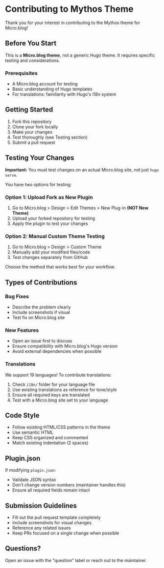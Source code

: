 # Contributing to Mythos Theme

Thank you for your interest in contributing to the Mythos theme for Micro.blog!

## Before You Start

This is a **Micro.blog theme**, not a generic Hugo theme. It requires specific testing and considerations.

### Prerequisites
- A Micro.blog account for testing
- Basic understanding of Hugo templates
- For translations: familiarity with Hugo's i18n system

## Getting Started

1. Fork this repository
2. Clone your fork locally
3. Make your changes
4. Test thoroughly (see Testing section)
5. Submit a pull request

## Testing Your Changes

**Important:** You must test changes on an actual Micro.blog site, not just `hugo serve`.

You have two options for testing:

### Option 1: Upload Fork as New Plugin
1. Go to Micro.blog > Design > Edit Themes > New Plug-in **(NOT New Theme)**
2. Upload your forked repository for testing
3. Apply the plugin to test your changes

### Option 2: Manual Custom Theme Testing
1. Go to Micro.blog > Design > Custom Theme
2. Manually add your modified files/code
3. Test changes separately from GitHub

Choose the method that works best for your workflow.

## Types of Contributions

### Bug Fixes
- Describe the problem clearly
- Include screenshots if visual
- Test fix on Micro.blog site

### New Features
- Open an issue first to discuss
- Ensure compatibility with Micro.blog's Hugo version
- Avoid external dependencies when possible

### Translations
We support 19 languages! To contribute translations:

1. Check `i18n/` folder for your language file
2. Use existing translations as reference for tone/style
3. Ensure all required keys are translated
4. Test with a Micro.blog site set to your language

## Code Style

- Follow existing HTML/CSS patterns in the theme
- Use semantic HTML
- Keep CSS organized and commented
- Match existing indentation (2 spaces)

## Plugin.json

If modifying `plugin.json`:
- Validate JSON syntax
- Don't change version numbers (maintainer handles this)
- Ensure all required fields remain intact

## Submission Guidelines

- Fill out the pull request template completely
- Include screenshots for visual changes
- Reference any related issues
- Keep PRs focused on a single change when possible

## Questions?

Open an issue with the "question" label or reach out to the maintainer.